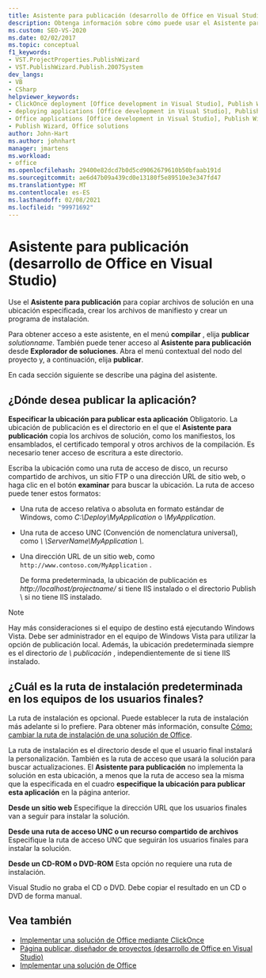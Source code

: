 ```yaml
---
title: Asistente para publicación (desarrollo de Office en Visual Studio)
description: Obtenga información sobre cómo puede usar el Asistente para publicación para copiar archivos de solución en una ubicación especificada, crear los archivos de manifiesto y crear un programa de instalación en Visual Studio.
ms.custom: SEO-VS-2020
ms.date: 02/02/2017
ms.topic: conceptual
f1_keywords:
- VST.ProjectProperties.PublishWizard
- VST.PublishWizard.Publish.2007System
dev_langs:
- VB
- CSharp
helpviewer_keywords:
- ClickOnce deployment [Office development in Visual Studio], Publish Wizard
- deploying applications [Office development in Visual Studio], Publish Wizard
- Office applications [Office development in Visual Studio], Publish Wizard
- Publish Wizard, Office solutions
author: John-Hart
ms.author: johnhart
manager: jmartens
ms.workload:
- office
ms.openlocfilehash: 29400e82dcd7b0d5cd9062679610b50bfaab191d
ms.sourcegitcommit: ae6d47b09a439cd0e13180f5e89510e3e347fd47
ms.translationtype: MT
ms.contentlocale: es-ES
ms.lasthandoff: 02/08/2021
ms.locfileid: "99971692"
---
```

# <a name="publish-wizard-office-development-in-visual-studio"></a>Asistente para publicación (desarrollo de Office en Visual Studio)
  Use el **Asistente para publicación** para copiar archivos de solución en una ubicación especificada, crear los archivos de manifiesto y crear un programa de instalación.

 Para obtener acceso a este asistente, en el menú **compilar** , elija **publicar** *solutionname*. También puede tener acceso al **Asistente para publicación** desde **Explorador de soluciones**. Abra el menú contextual del nodo del proyecto y, a continuación, elija **publicar**.

 En cada sección siguiente se describe una página del asistente.

## <a name="where-do-you-want-to-publish-the-application"></a>¿Dónde desea publicar la aplicación?
 **Especificar la ubicación para publicar esta aplicación** Obligatorio. La ubicación de publicación es el directorio en el que el **Asistente para publicación** copia los archivos de solución, como los manifiestos, los ensamblados, el certificado temporal y otros archivos de la compilación. Es necesario tener acceso de escritura a este directorio.

 Escriba la ubicación como una ruta de acceso de disco, un recurso compartido de archivos, un sitio FTP o una dirección URL de sitio web, o haga clic en el botón **examinar** para buscar la ubicación. La ruta de acceso puede tener estos formatos:

- Una ruta de acceso relativa o absoluta en formato estándar de Windows, como *C:\Deploy\MyApplication* o *\MyApplication*.

- Una ruta de acceso UNC (Convención de nomenclatura universal), como *\\ \ServerName\MyApplication \\*.

- Una dirección URL de un sitio web, como `http://www.contoso.com/MyApplication` .

  De forma predeterminada, la ubicación de publicación es *http://localhost/projectname/* si tiene IIS instalado o el directorio Publish \ si no tiene IIS instalado.

> [!NOTE]
> Hay más consideraciones si el equipo de destino está ejecutando Windows Vista. Debe ser administrador en el equipo de Windows Vista para utilizar la opción de publicación local. Además, la ubicación predeterminada siempre es el directorio *de \\ publicación* , independientemente de si tiene IIS instalado.

## <a name="what-is-the-default-installation-path-on-end-user-computers"></a>¿Cuál es la ruta de instalación predeterminada en los equipos de los usuarios finales?
 La ruta de instalación es opcional. Puede establecer la ruta de instalación más adelante si lo prefiere. Para obtener más información, consulte [Cómo: cambiar la ruta de instalación de una solución de Office](/previous-versions/bb608626(v=vs.110)).

 La ruta de instalación es el directorio desde el que el usuario final instalará la personalización. También es la ruta de acceso que usará la solución para buscar actualizaciones. El **Asistente para publicación** no implementa la solución en esta ubicación, a menos que la ruta de acceso sea la misma que la especificada en el cuadro **especifique la ubicación para publicar esta aplicación** en la página anterior.

 **Desde un sitio web** Especifique la dirección URL que los usuarios finales van a seguir para instalar la solución.

 **Desde una ruta de acceso UNC o un recurso compartido de archivos** Especifique la ruta de acceso UNC que seguirán los usuarios finales para instalar la solución.

 **Desde un CD-ROM o DVD-ROM** Esta opción no requiere una ruta de instalación.

 Visual Studio no graba el CD o DVD. Debe copiar el resultado en un CD o DVD de forma manual.

## <a name="see-also"></a>Vea también
- [Implementar una solución de Office mediante ClickOnce](../vsto/deploying-an-office-solution-by-using-clickonce.md)
- [Página publicar, diseñador de proyectos &#40;desarrollo de Office en Visual Studio&#41;](../vsto/publish-page-project-designer-office-development-in-visual-studio.md)
- [Implementar una solución de Office](../vsto/deploying-an-office-solution.md)